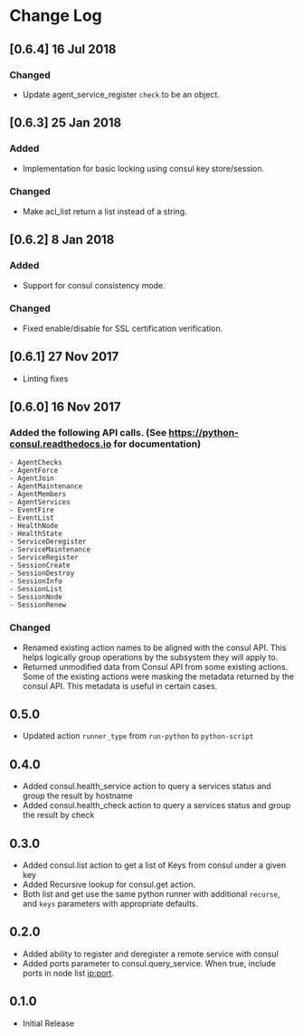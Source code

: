 # Change Log

## [0.6.4] 16 Jul 2018

### Changed
  - Update agent_service_register `check` to be an object.
  
## [0.6.3] 25 Jan 2018

### Added
  - Implementation for basic locking using consul key store/session.

### Changed
  - Make acl_list return a list instead of a string.

## [0.6.2]  8 Jan 2018

### Added
  - Support for consul consistency mode.

### Changed
  - Fixed enable/disable for SSL certification verification.

## [0.6.1] 27 Nov 2017

- Linting fixes

## [0.6.0] 16 Nov 2017

### Added the following API calls. (See https://python-consul.readthedocs.io for documentation)
    - AgentChecks
    - AgentForce
    - AgentJoin
    - AgentMaintenance
    - AgentMembers
    - AgentServices
    - EventFire
    - EventList
    - HealthNode
    - HealthState
    - ServiceDeregister
    - ServiceMaintenance
    - ServiceRegister
    - SessionCreate
    - SessionDestroy
    - SessionInfo
    - SessionList
    - SessionNode
    - SessionRenew
### Changed
 - Renamed existing action names to be aligned with the consul API.  This helps logically group
   operations by the subsystem they will apply to.
 - Returned unmodified data from Consul API from some existing actions.  Some of the existing actions
   were masking the metadata returned by the consul API.  This metadata is useful in certain cases.

## 0.5.0

- Updated action `runner_type` from `run-python` to `python-script`

## 0.4.0

 - Added consul.health_service action to query a services status and group the result by hostname
 - Added consul.health_check action to query a services status and group the result by check

## 0.3.0

 - Added consul.list action to get a list of Keys from consul under a given <root> key
 - Added Recursive lookup for consul.get action.
 - Both list and get use the same python runner with additional `recurse`, and `keys`
   parameters with appropriate defaults.

## 0.2.0

 - Added ability to register and deregister a remote service with consul
 - Added ports parameter to consul.query_service. When true, include ports in node list <ip:port>.

## 0.1.0

 - Initial Release
